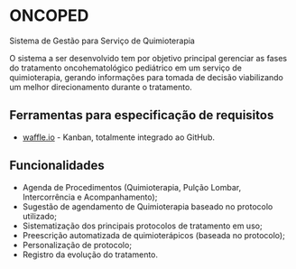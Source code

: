 # ONCOPED
Sistema de Gestão para Serviço de Quimioterapia

O sistema a ser desenvolvido tem por objetivo principal gerenciar as fases do tratamento oncohematológico pediátrico em um serviço de quimioterapia, gerando informações para tomada de decisão viabilizando um melhor direcionamento durante o tratamento.

## Ferramentas para especificação de requisitos
* [waffle.io](https://waffle.io/fjosenogueira/oncoped) - Kanban, totalmente integrado ao GitHub.

## Funcionalidades
- Agenda de Procedimentos (Quimioterapia, Pulção Lombar, Intercorrência e Acompanhamento);
- Sugestão de agendamento de Quimioterapia baseado no protocolo utilizado;
- Sistematização dos principais protocolos de tratamento em uso;
- Preescrição automatizada de quimioterápicos (baseada no protocolo);
- Personalização de protocolo;
- Registro da evolução do tratamento.
